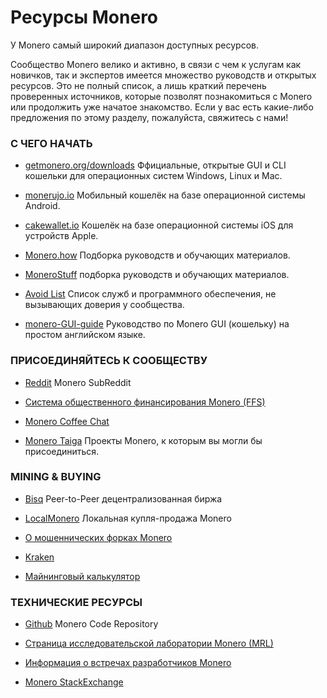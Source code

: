 # Ресурсы Monero

У Monero самый широкий диапазон доступных ресурсов.

Сообщество Monero велико и активно, в связи с чем к услугам как новичков, так и экспертов имеется множество руководств и открытых ресурсов. Это не полный список, а лишь краткий перечень проверенных источников, которые позволят познакомиться с Monero или продолжить уже начатое знакомство. Если у вас есть какие-либо предложения по этому разделу, пожалуйста, свяжитесь с нами!

### С ЧЕГО НАЧАТЬ

- [getmonero.org/downloads](https://ww.getmonero.org/downloads/)
Ффициальные, открытые GUI и CLI кошельки для операционных систем Windows, Linux и Mac.

- [monerujo.io](https://www.monerujo.io/)
Мобильный кошелёк на базе операционной системы Android.

- [cakewallet.io](https://cakewallet.io/)
Кошелёк на базе операционной системы iOS для устройств Apple.

- [Monero.how](https://www.monero.how/)
Подборка руководств и обучающих материалов.

- [MoneroStuff](https://monerostuff.com/)
подборка руководств и обучающих материалов.

- [Avoid List](https://www.reddit.com/r/Monero/wiki/avoid)
Список служб и программного обеспечения, не вызывающих доверия у сообщества.

- [monero-GUI-guide](https://github.com/monero-ecosystem/monero-GUI-guide/blob/master/monero-GUI-guide.md)
Руководство по Monero GUI (кошельку) на простом английском языке.


### ПРИСОЕДИНЯЙТЕСЬ К СООБЩЕСТВУ


- [Reddit](https://www.reddit.com/r/Monero/)
Monero SubReddit

- [Система общественного финансирования Monero (FFS)](https://forum.getmonero.org/9/work-in-progress)

- [Monero Coffee Chat](https://www.youtube.com/channel/UCKxLNPJeEjPXOke55i5AIXA/videos)

- [Monero Taiga](https://taiga.getmonero.org/discover)
Проекты Monero, к которым вы могли бы присоединиться.


### MINING & BUYING


- [Bisq](https://bisq.network/)
Peer-to-Peer децентрализованная биржа

- [LocalMonero](https://localmonero.co/)
Локальная купля-продажа Monero

- [О мошеннических форках Monero](https://serhack.me/articles/introduction-to-monerov-and-its-inherent-risks)

- [Kraken](https://www.kraken.com/)

- [Майнинговый калькулятор](https://www.cryptocompare.com/mining/calculator/xmr)


### ТЕХНИЧЕСКИЕ РЕСУРСЫ


- [Github](https://github.com/monero-project/monero)
Monero Code Repository

- [Страница исследовательской лаборатории Monero (MRL)](https://lab.getmonero.org/)

- [Информация о встречах разработчиков Monero](https://monerobase.com/)

- [Monero StackExchange](https://monero.stackexchange.com/)
